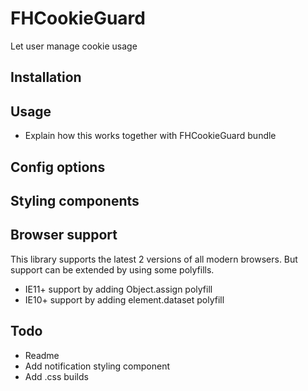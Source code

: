 # FHCookieGuard

Let user manage cookie usage

## Installation

## Usage

- Explain how this works together with FHCookieGuard bundle

## Config options

## Styling components

## Browser support

This library supports the latest 2 versions of all modern browsers. But support can be extended by using some polyfills.
- IE11+ support by adding Object.assign polyfill
- IE10+ support by adding element.dataset polyfill 

## Todo

* Readme
* Add notification styling component
* Add .css builds
